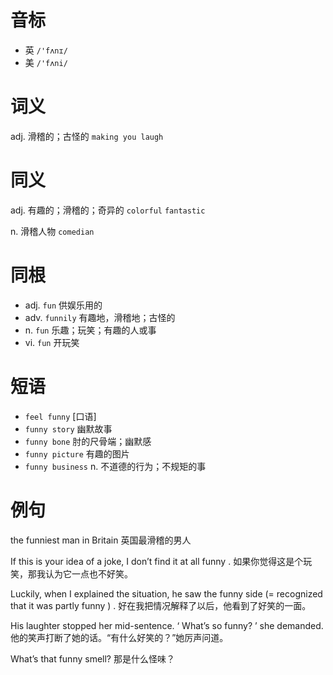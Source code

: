 # 音标

- 英 `/'fʌnɪ/`
- 美 `/'fʌni/`

# 词义

adj. 滑稽的；古怪的
`making you laugh`

# 同义

adj. 有趣的；滑稽的；奇异的
`colorful` `fantastic`

n. 滑稽人物
`comedian`

# 同根

- adj. `fun` 供娱乐用的
- adv. `funnily` 有趣地，滑稽地；古怪的
- n. `fun` 乐趣；玩笑；有趣的人或事
- vi. `fun` 开玩笑

# 短语

- `feel funny` [口语]
- `funny story` 幽默故事
- `funny bone` 肘的尺骨端；幽默感
- `funny picture` 有趣的图片
- `funny business` n. 不道德的行为；不规矩的事

# 例句

the funniest man in Britain
英国最滑稽的男人

If this is your idea of a joke, I don’t find it at all funny .
如果你觉得这是个玩笑，那我认为它一点也不好笑。

Luckily, when I explained the situation, he saw the funny side (= recognized that it was partly funny ) .
好在我把情况解释了以后，他看到了好笑的一面。

His laughter stopped her mid-sentence. ‘ What’s so funny? ’ she demanded.
他的笑声打断了她的话。“有什么好笑的？”她厉声问道。

What’s that funny smell?
那是什么怪味？


